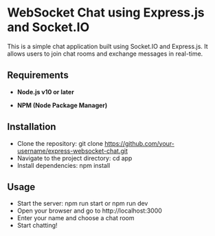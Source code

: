 # WebSocket Chat using Express.js and Socket.IO

This is a simple chat application built using Socket.IO and Express.js. It allows users to join chat rooms and exchange messages in real-time.

## Requirements

- **Node.js v10 or later**

- **NPM (Node Package Manager)**

## Installation

- Clone the repository: git clone https://github.com/your-username/express-websocket-chat.git
- Navigate to the project directory: cd app
- Install dependencies: npm install

## Usage

- Start the server: npm run start or npm run dev
- Open your browser and go to http://localhost:3000
- Enter your name and choose a chat room
- Start chatting!
